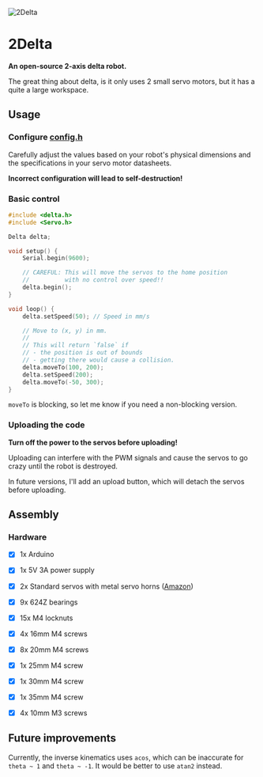 ![2Delta](images/2delta.gif)

# 2Delta
**An open-source 2-axis delta robot.**

The great thing about delta, is it only uses 2 small servo motors, but it has a quite a large workspace.


## Usage

### Configure [config.h](src/config.h)
Carefully adjust the values based on your robot's physical dimensions and the specifications in your servo motor datasheets.

**Incorrect configuration will lead to self-destruction!**

### Basic control

```c++
#include <delta.h>
#include <Servo.h>

Delta delta;

void setup() {
    Serial.begin(9600);

    // CAREFUL: This will move the servos to the home position
    //          with no control over speed!!
    delta.begin();
}

void loop() {
    delta.setSpeed(50); // Speed in mm/s

    // Move to (x, y) in mm.
    //
    // This will return `false` if
    // - the position is out of bounds
    // - getting there would cause a collision.
    delta.moveTo(100, 200); 
    delta.setSpeed(200);
    delta.moveTo(-50, 300);
}
```

`moveTo` is blocking, so let me know if you need a non-blocking version.

### Uploading the code
**Turn off the power to the servos before uploading!**

Uploading can interfere with the PWM signals and cause the servos to go crazy until the robot is destroyed.

In future versions, I'll add an upload button, which will detach the servos before uploading.


## Assembly

### Hardware
- [x] 1x Arduino
- [x] 1x 5V 3A power supply
- [x] 2x Standard servos with metal servo horns ([Amazon](https://www.amazon.de/dp/B0BBZFDJJ6))
- [x] 9x 624Z bearings
- [x] 15x M4 locknuts
- [x] 4x 16mm M4 screws
- [x] 8x 20mm M4 screws
- [x] 1x 25mm M4 screw
- [x] 1x 30mm M4 screw
- [x] 1x 35mm M4 screw
- [x] 4x 10mm M3 screws


## Future improvements

Currently, the inverse kinematics uses `acos`, which can be inaccurate for `theta ~ 1` and `theta ~ -1`. It would be better to use `atan2` instead.

